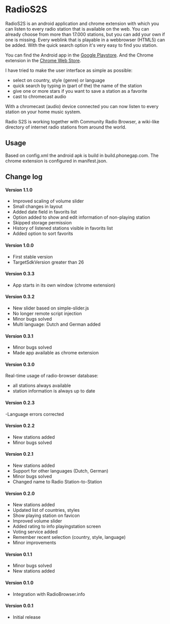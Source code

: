  # RadioS2S

RadioS2S is an android application and chrome extension with which you can listen to every radio station that is available on the web. You can already choose from more than 17.000 stations, but you can add your own if one is missing. Every weblink that is playable in a webbrowser (HTML5) can be added. With the quick search option it's very easy to find you station.

You can find the Android app in the [Google Playstore](https://play.google.com/store/apps/details?id=com.scriptel.simplyradio). And the Chrome extension in the [Chrome Web Store](https://chrome.google.com/webstore/detail/radio-station-to-station/bjgdhmgldpmbfokgehkdkddahldjjmnc).

I have tried to make the user interface as simple as possible:
* select on country, style (genre) or language
* quick search by typing in (part of the) the name of the station
* give one or more stars if you want to save a station as a favorite
* cast to chromecast audio

With a chromecast (audio) device connected you can now listen to every station on your home music system.

Radio S2S is working together with Community Radio Browser, a wiki-like directory of internet radio stations from around the world.

## Usage

Based on config.xml the android apk is build in build.phonegap.com. The chrome extension is configured in manifest.json.

## Change log

#### Version 1.1.0
- Improved scaling of volume slider
- Small changes in layout
- Added date field in favorits list
- Option added to show and edit information of non-playing station
- Skipped storage permission
- History of listened stations visible in favorits list
- Added option to sort favorits

#### Version 1.0.0
- First stable version
- TargetSdkVersion greater than 26

#### Version 0.3.3
- App starts in its own window (chrome extension)

#### Version 0.3.2
- New slider based on simple-slider.js
- No longer remote script injection
- Minor bugs solved
- Multi language: Dutch and German added

#### Version 0.3.1
- Minor bugs solved
- Made app available as chrome extension

#### Version 0.3.0
Real-time usage of radio-browser database: 
- all stations always available
- station information is always up to date

#### Version 0.2.3
-Language errors corrected

#### Version 0.2.2
- New stations added
- Minor bugs solved

#### Version 0.2.1
- New stations added
- Support for other languages (Dutch, German)
- Minor bugs solved
- Changed name to Radio Station-to-Station

#### Version 0.2.0
- New stations added
- Updated list of countries, styles
- Show playing station on favicon
- Improved volume slider
- Added rating to info playingstation screen
- Voting service added
- Remember recent selection (country, style, language)
- Minor improvements

#### Version 0.1.1
- Minor bugs solved
- New stations added

#### Version 0.1.0
- Integration with RadioBrowser.info

#### Version 0.0.1
- Initial release

